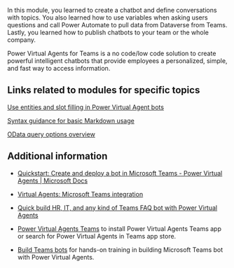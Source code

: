 In this module, you learned to create a chatbot and define conversations with topics. You also learned how to use variables when asking users questions and call Power Automate to pull data from Dataverse from Teams. Lastly, you learned how to publish chatbots to your team or the whole company.

Power Virtual Agents for Teams is a no code/low code solution to create powerful intelligent chatbots that provide employees a personalized, simple, and fast way to access information.

## Links related to modules for specific topics

[Use entities and slot filling in Power Virtual Agent bots](https://docs.microsoft.com/power-virtual-agents/advanced-entities-slot-filling/?azure-portal=true)

[Syntax guidance for basic Markdown usage](https://docs.microsoft.com/azure/devops/project/wiki/markdown-guidance?view=azure-devops/)

[OData query options overview](https://docs.microsoft.com/odata/concepts/queryoptions-overview/?azure-portal=true)

## Additional information

-   [Quickstart: Create and deploy a bot in Microsoft Teams - Power Virtual Agents | Microsoft Docs](https://docs.microsoft.com/power-virtual-agents/teams/fundamentals-get-started-teams/?azure-portal=true)

-   [Virtual Agents: Microsoft Teams integration](https://www.youtube.com/watch?v=PrrdVBpA_dc&feature=youtu.be/?azure-portal=true)

-   [Quick build HR, IT, and any kind of Teams FAQ bot with Power Virtual Agents](https://powervirtualagents.microsoft.com/blog/quickly-build-a-microsoft-teams-faq-bot-with-power-virtual-agents/?azure-portal=true)

-   [Power Virtual Agents Teams](https://aka.ms/PVAForTeams/?azure-portal=true) to install Power Virtual Agents Teams app or search for Power Virtual Agents in Teams app store.

-   [Build Teams bots](https://aka.ms/PVAinaDayPackage/?azure-portal=true) for hands-on training in building Microsoft Teams bot with Power Virtual Agents.